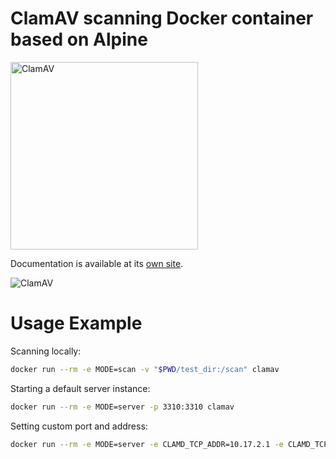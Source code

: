 # ClamAV scanning Docker container based on Alpine
<img src="https://github.com/tquizzle/clamav-alpine/blob/master/img/clamav.png" width=300 alt="ClamAV"> 

Documentation is available at its [own site](https://tquizzle.github.io/clamav-alpine/).

<img src="https://tianji.0hq.cc/telemetry/clnzoxcy10001vy2ohi4obbi0/cm09ricjj0069kl2u25b2mi8m.gif" alt="ClamAV">

# Usage Example

Scanning locally:

```sh
docker run --rm -e MODE=scan -v "$PWD/test_dir:/scan" clamav
```

Starting a default server instance:

```sh
docker run --rm -e MODE=server -p 3310:3310 clamav
```

Setting custom port and address:

```sh
docker run --rm -e MODE=server -e CLAMD_TCP_ADDR=10.17.2.1 -e CLAMD_TCP_PORT=3311 -p 3311:3311 clamav
```
